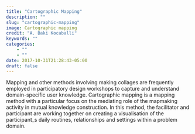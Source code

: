 ```yaml
---
title: "Cartographic Mapping"
description: ""
slug: "cartographic-mapping"
image: Cartographic mapping
credit: "A. Baki Kocaballi"
keywords: ""
categories:
    - ""
    - ""
date: 2017-10-31T21:28:43-05:00
draft: false
---
```


Mapping and other methods involving making collages are frequently employed in participatory design workshops to capture and understand domain-specific user knowledge. Cartographic mapping is a mapping method with a particular focus on the mediating role of the mapmaking activity in mutual knowledge construction. In this method, the facilitator and participant are working together on creating a visualisation of the participant_s daily routines, relationships and settings within a problem domain.
